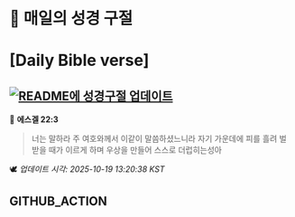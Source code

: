 # 🙏 매일의 성경 구절
# [Daily Bible verse]
## [![README에 성경구절 업데이트](https://github.com/DONGSUKA/first_test/actions/workflows/update-readme-bible.yml/badge.svg)](https://github.com/DONGSUKA/first_test/actions/workflows/update-readme-bible.yml)
<!-- START_BIBLE_VERSE -->
📖 **에스겔 22:3**
> 너는 말하라 주 여호와께서 이같이 말씀하셨느니라 자기 가운데에 피를 흘려 벌 받을 때가 이르게 하며 우상을 만들어 스스로 더럽히는성아

🕊️ _업데이트 시각: 2025-10-19 13:20:38 KST_
  <!-- END_BIBLE_VERSE -->
## GITHUB_ACTION

